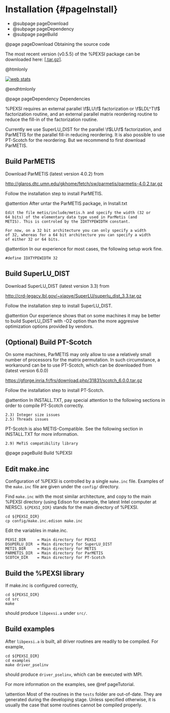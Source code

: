 Installation       {#pageInstall}
============

- @subpage pageDownload
- @subpage pageDependency
- @subpage pageBuild

<!-- ************************************************************ -->
@page pageDownload Obtaining the source code

The most recent version (v0.5.5) of the %PEXSI package can be downloaded here:
<a href="http://pexsi.github.io/pexsi/pexsi_v0.5.5.tar.gz">[.tar.gz]</a>.

@htmlonly
<!-- Start of StatCounter Code for Default Guide -->
<script type="text/javascript">
var sc_project=9519165; 
var sc_invisible=1; 
var sc_security="aa052b1d"; 
var scJsHost = (("https:" == document.location.protocol) ?
"https://secure." : "http://www.");
document.write("<sc"+"ript type='text/javascript' src='" +
scJsHost+
"statcounter.com/counter/counter.js'></"+"script>");
</script>
<noscript><div class="statcounter"><a title="web stats"
href="http://statcounter.com/free-web-stats/"
target="_blank"><img class="statcounter"
src="http://c.statcounter.com/9519165/0/aa052b1d/1/"
alt="web stats"></a></div></noscript>
<!-- End of StatCounter Code for Default Guide -->
@endhtmlonly

<!-- ************************************************************ -->
@page pageDependency Dependencies


%PEXSI requires an external parallel \f$LU\f$ factorization or
\f$LDL^T\f$ factorization routine, and an external parallel matrix
reordering routine to reduce the fill-in of the factorization routine.

Currently we use SuperLU_DIST for the parallel \f$LU\f$ factorization,
and ParMETIS for the parallel fill-in reducing reordering.  It is also
possible to use PT-Scotch for the reordering.  But we recommend to first
download ParMETIS.


Build ParMETIS
--------------

Download ParMETIS (latest version 4.0.2) from

http://glaros.dtc.umn.edu/gkhome/fetch/sw/parmetis/parmetis-4.0.2.tar.gz

Follow the installation step to install ParMETIS.

@attention After untar the ParMETIS package, in Install.txt

    Edit the file metis/include/metis.h and specify the width (32 or
    64 bits) of the elementary data type used in ParMetis (and
    METIS). This is controled by the IDXTYPEWIDTH constant.

    For now, on a 32 bit architecture you can only specify a width
    of 32, whereas for a 64 bit architecture you can specify a width
    of either 32 or 64 bits.

@attention In our experience for most cases, the following setup work
fine.

    #define IDXTYPEWIDTH 32


Build SuperLU_DIST
------------------

Download SuperLU_DIST (latest version 3.3) from

http://crd-legacy.lbl.gov/~xiaoye/SuperLU/superlu_dist_3.3.tar.gz

Follow the installation step to install SuperLU_DIST.

@attention Our experience shows that on some machines it may be better
to build SuperLU_DIST with -O2 option than the more aggresive
optimization options provided by vendors.

(Optional) Build PT-Scotch
--------------------------

On some machines, ParMETIS may only allow to use a relatively small
number of processors for the matrix permutation. In such circumstance, a
workaround can be to use PT-Scotch, which can be downloaded from
(latest version 6.0.0)

https://gforge.inria.fr/frs/download.php/31831/scotch_6.0.0.tar.gz

Follow the installation step to install PT-Scotch.

@attention In INSTALL.TXT, pay special attention to the following
sections in order to compile PT-Scotch correctly.

    2.3) Integer size issues
    2.5) Threads issues


PT-Scotch is also METIS-Compatible.  See the following section in
INSTALL.TXT for more information.

    2.9) MeTiS compatibility library

<!-- ************************************************************ -->
@page pageBuild Build %PEXSI

Edit make.inc
-------------

Configuration of %PEXSI is controlled by a single `make.inc` file.
Examples of the `make.inc` file are given under the `config/` directory.

Find `make.inc` with the most similar architecture, and copy to the main
%PEXSI directory (using Edison for example, the latest Intel computer
at NERSC).  `${PEXSI_DIR}` stands for the main directory of %PEXSI.

    cd ${PEXSI_DIR}
    cp config/make.inc.edison make.inc

Edit the variables in make.inc. 
    
    PEXSI_DIR     = Main directory for PEXSI
    DSUPERLU_DIR  = Main directory for SuperLU_DIST
    METIS_DIR     = Main directory for METIS
    PARMETIS_DIR  = Main directory for ParMETIS 
    SCOTCH_DIR    = Main directory for PT-Scotch

Build the %PEXSI library
------------------------

If make.inc is configured correctly,
    
    cd ${PEXSI_DIR}
    cd src
    make

should produce `libpexsi.a` under `src/`.

Build examples
--------------

After `libpexsi.a` is built, all driver routines are readily to be
compiled.  For example,

    cd ${PEXSI_DIR}
    cd examples
    make driver_pselinv

should produce `driver_pselinv`, which can be executed with MPI.

For more information on the examples, see @ref pageTutorial.

\attention Most of the routines in the `tests` folder are out-of-date.
They are generated during the developing stage. Unless specified
otherwise, it is usually the case that some routines cannot be compiled
properly.
